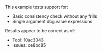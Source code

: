 This example tests support for:

* Basic consistency check without any frills
* Single argument dbg.value expressions

Results appear to be correct as of:

* Tool: 10ac3043
* Issues: ce8bc85
